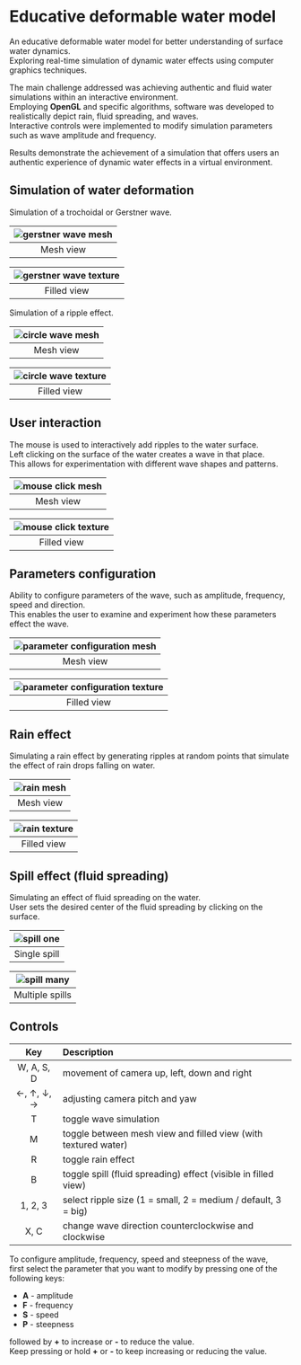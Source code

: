 # Educative deformable water model

An educative deformable water model for better understanding of surface water dynamics.  
Exploring real-time simulation of dynamic water effects using computer graphics techniques.  

The main challenge addressed was achieving authentic and fluid water simulations within an interactive environment.  
Employing **OpenGL** and specific algorithms, software was developed to realistically depict rain, fluid spreading, and waves.  
Interactive controls were implemented to modify simulation parameters such as wave amplitude and frequency.  

Results demonstrate the achievement of a simulation that offers users an authentic experience of dynamic water effects in a virtual environment.  

## Simulation of water deformation

Simulation of a trochoidal or Gerstner wave.

|![gerstner wave mesh](https://github.com/DaniloBulatovic/Educative-deformable-water-model/assets/93370954/260e5a57-311b-4e9e-9b8d-cca80c24b2a0)|
|:---:|
|Mesh view|

|![gerstner wave texture](https://github.com/DaniloBulatovic/Educative-deformable-water-model/assets/93370954/8e305e2a-40da-4161-ae51-922c0bc03875)|
|:---:|
|Filled view|

Simulation of a ripple effect.

|![circle wave mesh](https://github.com/DaniloBulatovic/Educative-deformable-water-model/assets/93370954/bb28ebe3-ee4f-46a6-a81f-e478e71a2705)|
|:---:|
|Mesh view|

|![circle wave texture](https://github.com/DaniloBulatovic/Educative-deformable-water-model/assets/93370954/8406de52-cd4d-4e0c-99dd-6cd34866b660)|
|:---:|
|Filled view|

## User interaction

The mouse is used to interactively add ripples to the water surface.  
Left clicking on the surface of the water creates a wave in that place.  
This allows for experimentation with different wave shapes and patterns.

|![mouse click mesh](https://github.com/DaniloBulatovic/Educative-deformable-water-model/assets/93370954/2865f742-fadb-488b-8654-90ae4ad7c08a)|
|:---:|
|Mesh view|

|![mouse click texture](https://github.com/DaniloBulatovic/Educative-deformable-water-model/assets/93370954/60e5e933-1d9f-4bc2-9364-2a001813dafa)|
|:---:|
|Filled view|

## Parameters configuration

Ability to configure parameters of the wave, such as amplitude, frequency, speed and direction.  
This enables the user to examine and experiment how these parameters effect the wave.

|![parameter configuration mesh](https://github.com/DaniloBulatovic/Educative-deformable-water-model/assets/93370954/0a34f583-d066-4059-93cd-ed9ff219a160)|
|:---:|
|Mesh view|

|![parameter configuration texture](https://github.com/DaniloBulatovic/Educative-deformable-water-model/assets/93370954/124c186c-1beb-4aa4-ae97-2823f9823868)|
|:---:|
|Filled view|

## Rain effect

Simulating a rain effect by generating ripples at random points that simulate the effect of rain drops falling on water.

|![rain mesh](https://github.com/DaniloBulatovic/Educative-deformable-water-model/assets/93370954/23d4938c-b122-491f-892a-ece139182b0d)|
|:---:|
|Mesh view|

|![rain texture](https://github.com/DaniloBulatovic/Educative-deformable-water-model/assets/93370954/875fa0dc-6516-424a-bdd0-c243a79f0cd3)|
|:---:|
|Filled view|

## Spill effect (fluid spreading)

Simulating an effect of fluid spreading on the water.  
User sets the desired center of the fluid spreading by clicking on the surface.

|![spill one](https://github.com/DaniloBulatovic/Educative-deformable-water-model/assets/93370954/cc83b08d-d76f-41d9-af8d-91fe0950de96)|
|:---:|
|Single spill|

|![spill many](https://github.com/DaniloBulatovic/Educative-deformable-water-model/assets/93370954/1ffc938a-7ceb-4724-8c19-d395c502376a)|
|:---:|
|Multiple spills|

## Controls

| Key | Description |
| :---: | :--- |
| W, A, S, D  | movement of camera up, left, down and right |
| ←, ↑, ↓, → | adjusting camera pitch and yaw |
| T | toggle wave simulation |
| M | toggle between mesh view and filled view (with textured water) |
| R | toggle rain effect |
| B | toggle spill (fluid spreading) effect (visible in filled view) |
| 1, 2, 3 | select ripple size (1 = small, 2 = medium / default, 3 = big) |
| X, C | change wave direction counterclockwise and clockwise |

To configure amplitude, frequency, speed and steepness of the wave,  
first select the parameter that you want to modify by pressing one of the following keys:  

- **A** - amplitude
- **F** - frequency
- **S** - speed
- **P** - steepness  

followed by **+** to increase or **-** to reduce the value.  
Keep pressing or hold **+** or **-** to keep increasing or reducing the value.
